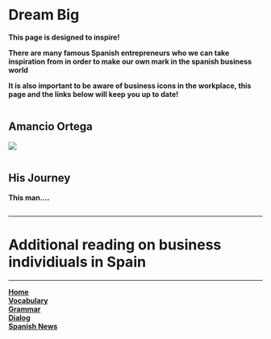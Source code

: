 <h1>Dream Big</h1>
<p> <strong> This page is designed to inspire! </p>
 <p> There are many famous Spanish entrepreneurs who we can take inspiration from in order to make our own mark in the spanish business world </p> 
 <p> It is also important to be aware of business icons in the workplace, this page and the links below will keep you up to date!</p> 


<div class="row">
  <div class="column">
    <h2>Amancio Ortega</h2>
    <p><img src="https://specials-images.forbesimg.com/imageserve/5c76b94131358e35dd27748e/416x416.jpg?background=000000&cropX1=549&cropX2=1878&cropY1=275&cropY2=1604" /></p>
  </div>
  <div class="column">
    <h2>His Journey</h2>
    <p> This man....</p>
  </div>
</div>










<hr>
<h1> Additional reading on business individiuals in Spain </h1>



<hr>
<p><a href="index.html">Home</a><br />
 <a href="page2.html">Vocabulary</a><br />
  <a href="page3.html">Grammar</a><br />
<a href="page4.html">Dialog</a><br />
 <a href="page5.html">Spanish News</a></p>
